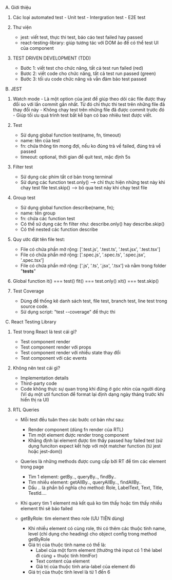 A. Giới thiệu

1.  Các loại automated test - Unit test - Intergration test - E2E test

2.  Thư viện

    - jest: viết test, thực thi test, báo cáo test failed hay passed
    - react-testing-library: giúp tương tác với DOM ảo để có thể test UI của component

3.  TEST DRIVEN DEVELOPMENT (TDD)
    - Bước 1: viết test cho chức năng, tất cả test run failed (red)
    - Bươc 2: viết code cho chức năng, tất cả test run passed (green)
    - Bước 3: tối ưu code chức năng và vẫn đảm bảo test passed

B. JEST

1. Watch mode - Là một option của jest để giúp theo dõi các file được thay đổi so với lần commit gần nhất. Từ đó chỉ thực thi test trên những file đã thay đổi này - Không chạy test trên những file đã được commit trước đó - Giúp tối ưu quá trình test bất kể bạn có bao nhiêu test được viết.

2. Test

   - Sử dụng global function test(name, fn, timeout)
   - name: tên của test
   - fn: chứa thông tin mong đợi, nếu ko đúng trả về failed, đúng trả về passed
   - timeout: optional, thời gian để quit test, mặc định 5s

3. Filter test

   - Sử dụng các phím tắt cơ bản trong terminal
   - Sử dụng các function
     test.only() --> chỉ thực hiện những test này khi chạy test file
     test.skip() --> bỏ qua test này khi chạy test file

4. Group test

   - Sử dụng global function describe(name, fn);
   - name: tên group
   - fn: chứa các function test
   - Có thể sử dụng các fn filter như: describe.only() hay describe.skip()
   - Có thể nested các function describe

5. Quy ước đặt tên file test:

   - File có chứa phần mở rộng: ['.test.js', '.test.ts', '.test.jsx', '.test.tsx']
   - File có chứa phần mở rộng: ['.spec.js', '.spec.ts', '.spec.jsx', '.spec.tsx']
   - File có chứa phần mở rộng: ['.js', '.ts', '.jsx', '.tsx'] và nằm trong folder "**tests**"

6. Global function
   it() === test()
   fit() === test.only()
   xit() === test.skip()

7. Test Coverage
   - Dùng để thống kê danh sách test, file test, branch test, line test trong source code.
   - Sử dụng script: "test --coverage" để thực thi

C. React Testing Library

1. Test trong React là test cái gì?

   - Test component render
   - Test component render với props
   - Test component render với nhiều state thay đổi
   - Test component với các events

2. Không nên test cái gì?

   - Implementation details
   - Third-party code
   - Code không thực sự quan trọng khi đứng ở góc nhìn của người dùng (Ví dụ một util function để format lại định dạng ngày tháng trước khi hiển thị ra UI)

3. RTL Queries

   - Mỗi test đều tuân theo các bước cơ bản như sau:
     - Render component (dùng fn render của RTL)
     - Tìm một element được render trong component
     - Khẳng định lại element được tìm thấy passed hay failed test (sử dụng funciton expect kết hợp với một matcher function (từ jest hoặc jest-dom))
   - Queries là những methods được cung cấp bởi RT để tìm các element trong page

     - Tìm 1 element: getBy.., queryBy.., findBy..
     - Tìm nhiều element: getAllBy.., queryAllBy.., findAllBy..
     - Dấu .. là phần bổ nghĩa cho method: Role, LabelText, Text, Title, TestId....

   - Khi query tìm 1 element mà kết quả ko tìm thấy hoặc tìm thấy nhiều element thì sẽ báo failed

   - getByRole: tìm element theo role (ƯU TIÊN dùng)
     - Khi nhiều element có cùng role, thì có thêm các thuộc tính name, level (chỉ dụng cho heading) cho object config trong method getByRole
     - Giá trị của thuộc tính name có thể là:
       - Label của một form element (thường thẻ input có 1 thẻ label đi cùng + thuộc tính htmlFor)
       - Text content của element
       - Giá trị của thuộc tính aria-label của element đó
     - Giá trị của thuộc tính level là từ 1 đến 6
